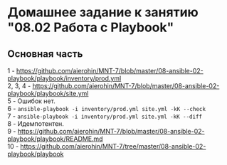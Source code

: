 # Домашнее задание к занятию "08.02 Работа с Playbook"

## Основная часть
1 - https://github.com/aierohin/MNT-7/blob/master/08-ansible-02-playbook/playbook/inventory/prod.yml  
2, 3, 4 - https://github.com/aierohin/MNT-7/blob/master/08-ansible-02-playbook/playbook/site.yml  
5 - Ошибок нет.  
6 - ```ansible-playbook -i inventory/prod.yml site.yml -kK --check```  
7 - ```ansible-playbook -i inventory/prod.yml site.yml -kK --diff```  
8 - Идемпотентен.  
9 - https://github.com/aierohin/MNT-7/blob/master/08-ansible-02-playbook/playbook/README.md  
10 - https://github.com/aierohin/MNT-7/tree/master/08-ansible-02-playbook/playbook  
